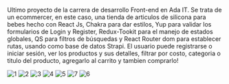 Ultimo proyecto de la carrera de desarrollo Front-end en Ada IT. Se trata de un ecommercer, en este caso, una tienda de articulos de silicona para bebes 
hecho con React Js, Chakra para dar estilos, Yup para validar los formularios de Login y Register, Redux-Tookit para el manejo de estados globales, QS 
para filtros de búsquedas y React Router dom para establecer rutas, usando como base de datos Strapi. El usuario puede registrarse o iniciar sesión, ver los productos y sus detalles,
filtrar por costo, categoria o titulo del producto, agregarlo al carrito y tambien comprarlo!


![1](https://user-images.githubusercontent.com/90359143/188336564-cfaeb2a6-a824-4592-8ee1-98fe8d798d9b.png)
![2](https://user-images.githubusercontent.com/90359143/188336568-0c2ade6d-c615-4960-835f-3b27eb293f00.png)
![3](https://user-images.githubusercontent.com/90359143/188336569-7f8dcce8-16d6-46fc-9d45-958f19c01644.png)
![4](https://user-images.githubusercontent.com/90359143/188336572-adf610f2-cdf1-47dc-9d1b-bf779f3dfcdb.png)
![5](https://user-images.githubusercontent.com/90359143/188336573-c68ffe78-5910-40a4-a092-d9e9c3380f24.png)
![7](https://user-images.githubusercontent.com/90359143/188336575-8e6dd7b2-9db9-43dd-8d50-2ae7526c179a.png)
![6](https://user-images.githubusercontent.com/90359143/188336574-f30ce491-15e8-49e2-af1e-32c819d88196.png)
